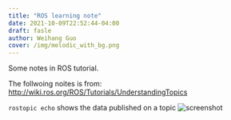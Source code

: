 ```yaml
---
title: "ROS learning note"
date: 2021-10-09T22:52:44-04:00
draft: fasle
author: Weihang Guo
cover: /img/melodic_with_bg.png
---
```


Some notes in ROS tutorial.

<!--more-->

The follwoing noites is from: http://wiki.ros.org/ROS/Tutorials/UnderstandingTopics

`rostopic echo` shows the data published on a topic
![screenshot](static/img/rostopicecho.png)